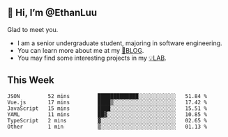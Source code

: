## 👋 Hi, I’m @EthanLuu

Glad to meet you.

- I am a senior undergraduate student, majoring in software engineering.
- You can learn more about me at my [📝BLOG](https://blog.ethanloo.cn).
- You may find some interesting projects in my [💡LAB](https://lab.ethanloo.cn).

## This Week
<!--START_SECTION:waka-->

```text
JSON         52 mins         █████████████░░░░░░░░░░░░   51.84 %
Vue.js       17 mins         ████▒░░░░░░░░░░░░░░░░░░░░   17.42 %
JavaScript   15 mins         ████░░░░░░░░░░░░░░░░░░░░░   15.51 %
YAML         11 mins         ██▓░░░░░░░░░░░░░░░░░░░░░░   10.85 %
TypeScript   2 mins          ▓░░░░░░░░░░░░░░░░░░░░░░░░   02.65 %
Other        1 min           ▒░░░░░░░░░░░░░░░░░░░░░░░░   01.13 %
```

<!--END_SECTION:waka-->
